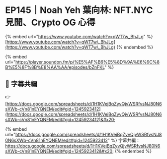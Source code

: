 # EP145｜Noah Yeh 葉向林: NFT.NYC 見聞、Crypto OG 心得

{% embed url="https://www.youtube.com/watch?v=qWT7w_BhJLg" %}
[https://www.youtube.com/watch?v=qWT7w\_BhJLg](https://www.youtube.com/watch?v=qWT7w\_BhJLg)
{% endembed %}

{% embed url="https://player.soundon.fm/p/%E5%AF%B6%E5%8D%9A%E6%9C%8B%E5%8F%8B%E8%AA%AA/episodes/bZnFKL" %}

## 📝 字幕共編

👉 [https://docs.google.com/spreadsheets/d/1H1KVejBqZyvQjvWSRfvsNJ80N6sXWb-cVn81nEYQNEM/edit#gid=1245923412](https://docs.google.com/spreadsheets/d/1H1KVejBqZyvQjvWSRfvsNJ80N6sXWb-cVn81nEYQNEM/edit#gid=1245923412)&#x20;

{% embed url="https://docs.google.com/spreadsheets/d/1H1KVejBqZyvQjvWSRfvsNJ80N6sXWb-cVn81nEYQNEM/edit#gid=1245923412" %}
字幕共編： https://docs.google.com/spreadsheets/d/1H1KVejBqZyvQjvWSRfvsNJ80N6sXWb-cVn81nEYQNEM/edit#gid=1245923412&#x20;
{% endembed %}

